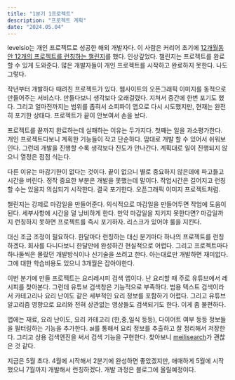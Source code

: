 ```yaml
---
title: "1분기 1프로젝트"
description: "프로젝트 계획"
date: "2024.05.04"
---
```


levelsio는 개인 프로젝트로 성공한 해외 개발자다. 이 사람은 커리어 초기에 [12개월동안 12개의 프로젝트를 런칭하는 챌린지](https://levels.io/12-startups-12-months/)를 했다. 인상깊었다. 챌린지는 프로젝트를 완료할 수 있게 도와준다. 많은 개발자들이 개인 프로젝트를 시작하고 완료하지 못한다. 나도 그렇다.

작년부터 개발하다 때려친 프로젝트가 있다. 웹사이트의 오픈그래픽 이미지를 동적으로 만들어주는 서비스다. 만들다보니 생각보다 오래걸렸다. 지쳐서 중간에 한번 포기도 했다. 그리고 얼마전까지는 범위를 좁혀서 쇼피파이 앱으로 다시 시도했지만, 현재는 완전히 포기한 상태다. 프로젝트가 끝이 안보여서 손을 놨다.

프로젝트를 끝까지 완료하는데 실패하는 이유는 두가지다. 첫째는 일을 과소평가한다. 개인 프로젝트다보니 계획한 기능들이 작고 단순하다. 맘대로 개발 할 수 있어서 쉬워보인다. 그런데 개발을 진행할 수록 생각보다 진도가 안나간다. 계획대로 일이 진행되지 않으니 열정은 점점 식는다.

다른 이유는 마감기한이 없다는 것이다. 끝이 없으니 별로 중요하지 않은데에 파고들고 시간을 버린다. 정작 중요한 부분은 개발을 못했는데 말이다. 작업시간은 길어지고 런칭할 수는 있을지 의심되기 시작한다. 결국 포기한다. 오픈그래픽 이미지 프로젝트처럼.

챌린지는 강제로 마감일을 만들어준다. 의식적으로 마감일을 만들어두면 작업에 도움이 된다. 세부사항에 시간을 덜 낭비하게 한다. 만약 마감일을 지키지 못한다면? 마감일까지 런칭하지 못하면 프로젝트를 즉시 포기하자. 리스크가 있어야 룰을 지킨다.

대신 조금 조정이 필요하다. 한달마다 런칭하는 대신 분기마다 하나의 프로젝트를 런칭하겠다. 회사를 다니다보니 한달만에 완성하긴 현실적으로 어렵다. 그리고 프로젝트마다 하나둘씩은 몰랐던 개발방식이나 신기술을 쓰려고 한다. 아는대로만 개발하면 재미없다. 그에 대한 학습비용도 있으니 3개월은 잡아야한다.

이번 분기에 만들 프로젝트는 요리레시피 검색 앱이다. 난 요리할 때 주로 유튜브에서 레시피를 찾아본다. 그런데 유튜브 검색창은 기능적으로 부족하다. 범용 텍스트 검색이라서 카테고리나 요리 난이도 같은 세부적인 요리 정보를 포함하기 어렵다. 그리고 유튜브 알고리즘 영향으로 요리와 전혀 상관없는 영상들도 검색되기도 한다. 이게 좀 불편하다.

앱에는 재료, 요리 난이도, 요리 카테고리 (한,중,일식 등등), 다이어트 여부 등등 정보들을 필터링하는 기능을 추가한다. ai를 통해서 요리 정보를 추출하고 잘 정리해서 저장한다. 그리고 상용 검색엔진을 써서 검색 기능을 구현한다. 찾아보니 [meilisearch](https://www.meilisearch.com/)가 괜찮은 것 같다.

지금은 5월 초다. 4월에 시작해서 2분기에 완성하면 좋았겠지만, 애매하게 5월에 시작했으니 7월까지 개발해서 런칭하겠다. 개발 과정은 블로그에 올릴예정이다.
